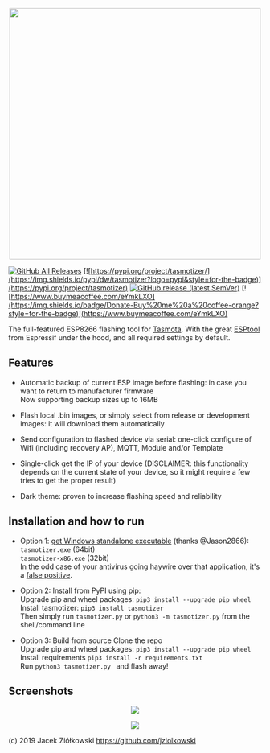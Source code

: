 <p align="center">
<img src=https://user-images.githubusercontent.com/11555742/69891714-ec14ca00-12fe-11ea-9140-92842fa1bff9.jpg width=500>
</p>

[![GitHub All Releases](https://img.shields.io/github/downloads/tasmota/tasmotizer/total?style=for-the-badge)](https://github.com/tasmota/tasmotizer/releases)
[![https://pypi.org/project/tasmotizer/](https://img.shields.io/pypi/dw/tasmotizer?logo=pypi&style=for-the-badge)](https://pypi.org/project/tasmotizer)
[![GitHub release (latest SemVer)](https://img.shields.io/github/v/release/tasmota/tasmotizer?style=for-the-badge)](https://github.com/tasmota/tasmotizer/releases)
[![https://www.buymeacoffee.com/eYmkLXO](https://img.shields.io/badge/Donate-Buy%20me%20a%20coffee-orange?style=for-the-badge)](https://www.buymeacoffee.com/eYmkLXO)

The full-featured ESP8266 flashing tool for [Tasmota](https://github.com/arendst/Tasmota). With the great [ESPtool](https://github.com/espressif/esptool) from Espressif under the hood, and all required settings by default.

## Features

 - Automatic backup of current ESP image before flashing: in case you want to return to manufacturer firmware<br/>
 Now supporting backup sizes up to 16MB
 
 - Flash local .bin images, or simply select from release or development images: it will download them automatically 
 
 - Send configuration to flashed device via serial: one-click configure of Wifi (including recovery AP), MQTT, Module and/or Template  
 
 - Single-click get the IP of your device (DISCLAIMER: this functionality depends on the current state of your device, so it might require a few tries to get the proper result)
 
 - Dark theme: proven to increase flashing speed and reliability 
 
## Installation and how to run

 - Option 1: [get Windows  standalone executable](https://github.com/tasmota/tasmotizer/releases) (thanks @Jason2866):<br/>
 `tasmotizer.exe` (64bit)<br/>
 `tasmotizer-x86.exe` (32bit)<br/>
 In the odd case of your antivirus going haywire over that application, it's a [false positive](https://github.com/pyinstaller/pyinstaller/issues/3802).
 
 - Option 2: Install from PyPI using pip:<br/>
 Upgrade pip and wheel packages: `pip3 install --upgrade pip wheel`<br/>
 Install tasmotizer: `pip3 install tasmotizer`   
 Then simply run `tasmotizer.py` or `python3 -m tasmotizer.py` from the shell/command line
 
 - Option 3: Build from source
 Clone the repo<br/>
 Upgrade pip and wheel packages: `pip3 install --upgrade pip wheel`<br/>
 Install requirements `pip3 install -r requirements.txt`<br/>
 Run `python3 tasmotizer.py ` and flash away!
 
## Screenshots

<p align="center">
    <img src=https://user-images.githubusercontent.com/24528715/93748447-96e0d680-fbf8-11ea-9647-9d303cda0ea7.png>    
</p>

<p align="center">
    <img src=https://user-images.githubusercontent.com/24528715/93748408-82044300-fbf8-11ea-89c5-891065e52430.png>
</p>

(c) 2019 Jacek Ziółkowski https://github.com/jziolkowski
